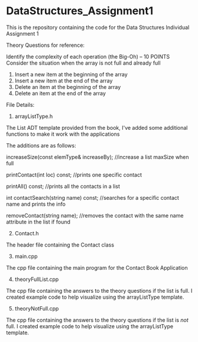 # DataStructures_Assignment1
This is the repository containing the code for the Data Structures Individual Assignment 1

Theory Questions for reference:

Identify the complexity of each operation (the Big-Oh) – 10 POINTS
Consider the situation when the array is not full and already full
1.	Insert a new item at the beginning of the array
2.	Insert a new item at the end of the array
3.	Delete an item at the beginning of the array
4.	Delete an item at the end of the array


File Details:
1. arrayListType.h

The List ADT template provided from the book, I've added some additional functions to make it work with the applications

The additions are as follows:

increaseSize(const elemType& increaseBy);
    //increase a list maxSize when full

printContact(int loc) const;
    //prints one specific contact

printAll() const;
    //prints all the contacts in a list

int contactSearch(string name) const;
        //searches for a specific contact name and prints the info

removeContact(string name);
    //removes the contact with the same name attribute in the list if found


2. Contact.h

The header file containing the Contact class

3. main.cpp

The cpp file containing the main program for the Contact Book Application

4. theoryFullList.cpp

The cpp file containing the answers to the theory questions if the list is full. I created example code to help visualize using the arrayListType template.

5. theoryNotFull.cpp

The cpp file containing the answers to the theory questions if the list is *not* full. I created example code to help visualize using the arrayListType template.
